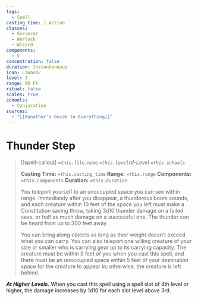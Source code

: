 ```yaml
---
tags:
  - Spell
casting_time: 1 Action
classes:
  - Sorcerer
  - Warlock
  - Wizard
components:
  - V
concentration: false
duration: Instantaneous
icon: LiWand2
level: 3
range: 90 Ft
ritual: false
scales: true
schools:
  - Conjuration
sources:
  - "[[Xanathar's Guide to Everything]]"
---
```


# Thunder Step

>[!spell-callout] `=this.file.name`
>*`=this.level`rd-Level `=this.schools`*
>
>**Casting Time:** `=this.casting_time`
>**Range:** `=this.range`
>**Components:** `=this.components`
>**Duration:** `=this.duration`
>
>You teleport yourself to an unoccupied space you can see within range. Immediately after you disappear, a thunderous boom sounds, and each creature within 10 feet of the space you left must make a Constitution saving throw, taking 3d10 thunder damage on a failed save, or half as much damage on a successful one. The thunder can be heard from up to 300 feet away.
>
>You can bring along objects as long as their weight doesn’t exceed what you can carry. You can also teleport one willing creature of your size or smaller who is carrying gear up to its carrying capacity. The creature must be within 5 feet of you when you cast this spell, and there must be an unoccupied space within 5 feet of your destination space for the creature to appear in; otherwise, the creature is left behind.
>
>
***At Higher Levels.*** When you cast this spell using a spell slot of 4th level or higher, the damage increases by 1d10 for each slot level above 3rd.
